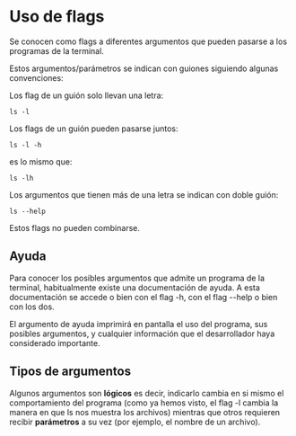 # Uso de flags

Se conocen como flags a diferentes argumentos que pueden pasarse a los programas de la terminal.

Estos argumentos/parámetros se indican con guiones siguiendo algunas convenciones:

Los flag de un guión solo llevan una letra:

```
ls -l
```
Los flags de un guión pueden pasarse juntos:

```
ls -l -h
```
es lo mismo que:

```
ls -lh
```

Los argumentos que tienen más de una letra se indican con doble guión:

```
ls --help
```

Estos flags no pueden combinarse.

## Ayuda

Para conocer los posibles argumentos que admite un programa de la terminal, habitualmente existe una documentación de ayuda. A esta documentación se accede o bien con el flag -h, con el flag --help o bien con los dos.

El argumento de ayuda imprimirá en pantalla el uso del programa, sus posibles argumentos, y cualquier información que el desarrollador haya considerado importante.

## Tipos de argumentos

Algunos argumentos son **lógicos** es decir, indicarlo cambia en si mismo el comportamiento del programa (como ya hemos visto, el flag -l cambia la manera en que ls nos muestra los archivos) mientras que otros requieren recibir **parámetros** a su vez (por ejemplo, el nombre de un archivo).


